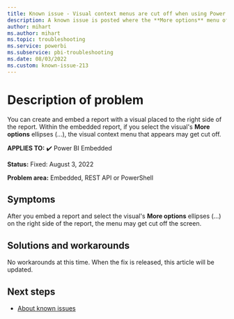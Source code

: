 ```yaml
---
title: Known issue - Visual context menus are cut off when using Power BI Embedded
description: A known issue is posted where the **More options** menu of a visual is cut off for an embedded report
author: mihart
ms.author: mihart
ms.topic: troubleshooting  
ms.service: powerbi
ms.subservice: pbi-troubleshooting
ms.date: 08/03/2022
ms.custom: known-issue-213
---
```

# Description of problem

You can create and embed a report with a visual placed to the right side of the report.  Within the embedded report, if you select the visual's **More options** ellipses (...), the visual context menu that appears may get cut off.

**APPLIES TO:** ✔️ Power BI Embedded

**Status:** Fixed: August 3, 2022

**Problem area:** Embedded, REST API or PowerShell


## Symptoms

After you embed a report and select the visual's **More options** ellipses (...) on the right side of the report, the menu may get cut off the screen.

## Solutions and workarounds

No workarounds at this time.  When the fix is released, this article will be updated.

## Next steps

- [About known issues](power-bi-known-issues.md)
